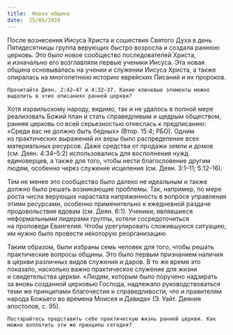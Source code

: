 ```yaml
---
title:  Новая община
date:  25/08/2019
---
```


После вознесения Иисуса Христа и сошествия Святого Духа в день Пятидесятницы группа верующих быстро возросла и создала раннюю церковь. Это было новое сообщество последователей Христа, и изначально его возглавляли первые ученики Иисуса. Эта новая община основывалась на учении и служении Иисуса Христа, а также опиралась на многолетнюю историю еврейских Писаний и их пророков.

`Прочитайте Деян. 2:42–47 и 4:32–37. Какие ключевые элементы можно выделить в этих описаниях ранней церкви?`

Хотя израильскому народу, видимо, так и не удалось в полной мере реализовать Божий план и стать справедливым и щедрым обществом, ранняя церковь со всей серьезностью отнеслась к предписанию: «Среди вас не должно быть бедных» (Втор. 15:4; РБО). Одним из практических выражений их веры было распределение всех материальных ресурсов. Даже средства от продажи земли и домов (см. Деян. 4:34–5:2) использовались для восполнения нужд единоверцев, а также для того, чтобы нести благословение другим людям, особенно через служение исцеления (см. Деян. 3:1–11; 5:12–16).

Тем не менее это сообщество было далеко не идеальным и также должно было решать возникающие проблемы. Так, например, по мере роста числа верующих нарастала напряженность в вопросе управления этими ресурсами, особенно применительно к ежедневной раздаче продовольствия вдовам (см. Деян. 6:1). Ученики, являвшиеся неформальными лидерами группы, хотели сосредоточиться на проповеди Евангелия. Чтобы урегулировать сложившуюся ситуацию, им нужно было провести некоторую реорганизацию.

Таким образом, были избраны семь человек для того, чтобы решать практические вопросы общины. Это было первым признанием наличия в церкви различных видов служения и даров. В то же время это показало, насколько важно практическое служение для жизни и свидетельства церкви. «Людям, которым было поручено надзирать за вновь созданной церковью Господа, надлежало руководствоваться теми же принципами благочестия и справедливости, что и правителям народа Божьего во времена Моисея и Давида» (Э. Уайт. Деяния апостолов, с. 95).

`Постарайтесь представить себе практическую жизнь ранней церкви. Как можно воплотить эти же принципы сегодня?`